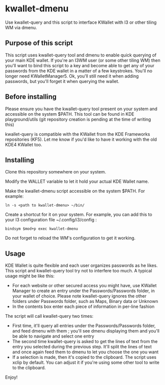# kwallet-dmenu
Use kwallet-query and this script to interface KWallet with I3 or other tiling WM via dmenu.

## Purpose of this script
This script uses kwallet-query tool and dmenu to enable quick querying of your
main KDE wallet. If you're an I3WM user (or some other tiling WM) then you'll
want to bind this script to a key and become able to get any of your passwords
from the KDE wallet in a matter of a few keystrokes. You'll no longer need
KWalletManager5. Ok, you'll still need it when adding passwords, but you'll
forget it when querying the wallet.

## Before installing
Please ensure you have the kwallet-query tool present on your system and
accessible on the system $PATH. This tool can be found in KDE playground/utils
(git repository creation is pending at the time of writing this)

kwallet-query is compatible with the KWallet from the KDE Frameworks
repositories (KF5). Let me know if you'd like to have it working with the old
KDE4 KWallet too.

## Installing
Clone this repository somewhere on your system.

Modify the WALLET variable to let it hold your actual KDE Wallet name.

Make the kwallet-dmenu script accessible on the system $PATH. For example:

    ln -s <path to kwallet-dmenu> ~/bin/

Create a shortcut for it on your system. For example, you can add this to your
I3 configuration file ~/.config/i3/config :

    bindsym $mod+p exec kwallet-dmenu

Do not forget to reload the WM's configuration to get it working.

## Usage
KDE Wallet is quite flexible and each user organizes passwords as he likes.
This script and kwallet-query tool try not to interfere too much. A typical
usage might be like this:

* For each website or other secured access you might have, use KWallet Manager
  to create an entry under the Passwords/Passwords folder, in your wallet of
  choice. Please note kwallet-query ignores the other folders under Passwords
  folder, such as Maps, Binary data or Unknown
* In the contents box enter each piece of information in per-line fashion

The script will call kwallet-query two times:

* First time, it'll query all entries under the Passwords/Passwords folder,
  and feed dmenu with them ; you'll see dmenu displaying them and you'll be
  able to navigate and select one entry
* The second time kwallet-query is asked to get the lines of text from the
  entry you selected during the previous step. It'll split the lines of text
  and once again feed them to dmenu to let you choose the one you want
* If a selection is made, then it's copied to the clipboard. The script uses
  xclip by default. You can adjust it if you're using some other tool to write
  to the clipboard.

Enjoy!

